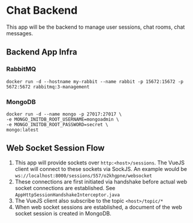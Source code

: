 # Chat Backend

This app will be the backend to manage user sessions, chat rooms, chat messages.

## Backend App Infra

### RabbitMQ

```shell
docker run -d --hostname my-rabbit --name rabbit -p 15672:15672 -p 5672:5672 rabbitmq:3-management 
```
### MongoDB

```shell
docker run -d --name mongo -p 27017:27017 \ 
-e MONGO_INITDB_ROOT_USERNAME=mongoadmin \ 
-e MONGO_INITDB_ROOT_PASSWORD=secret \ 
mongo:latest
```

## Web Socket Session Flow

1. This app will provide sockets over `http:<host>/sessions`. The VueJS client will connect to these sockets via SockJS. An example would be `ws://localhost:8000/sessions/557/o2khgpne/websocket`
2. These connections are first initiated via handshake  before actual web socket connections are established. See `AppHttpSessionHandshakeInterceptor.java` 
3. The VueJS client also subscribe to the topic `<host>/topic/*`
4. When web socket sessions are established, a document of the web socket session is created in MongoDB.